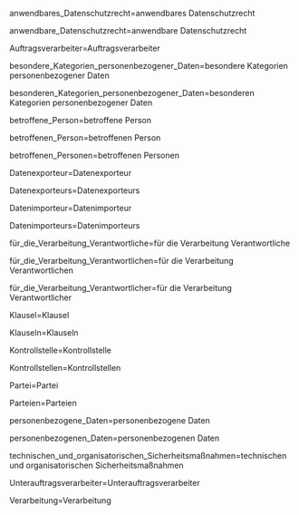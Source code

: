 anwendbares_Datenschutzrecht=<span class="definedterm">anwendbares Datenschutzrecht</span>

anwendbare_Datenschutzrecht=<span class="definedterm">anwendbare Datenschutzrecht</span>

Auftragsverarbeiter=<span class="definedterm">Auftragsverarbeiter</span>

besondere_Kategorien_personenbezogener_Daten=<span class="definedterm">besondere Kategorien personenbezogener Daten</span>

besonderen_Kategorien_personenbezogener_Daten=<span class="definedterm">besonderen Kategorien personenbezogener Daten</span>

betroffene_Person=<span class="definedterm">betroffene Person</span>

betroffenen_Person=<span class="definedterm">betroffenen Person</span>

betroffenen_Personen=<span class="definedterm">betroffenen Personen</span>

Datenexporteur=<span class="definedterm">Datenexporteur</span>

Datenexporteurs=<span class="definedterm">Datenexporteurs</span>

Datenimporteur=<span class="definedterm">Datenimporteur</span>

Datenimporteurs=<span class="definedterm">Datenimporteurs</span>

für_die_Verarbeitung_Verantwortliche=<span class="definedterm">für die Verarbeitung Verantwortliche</span>

für_die_Verarbeitung_Verantwortlichen=<span class="definedterm">für die Verarbeitung Verantwortlichen</span>

für_die_Verarbeitung_Verantwortlicher=<span class="definedterm">für die Verarbeitung Verantwortlicher</span>

Klausel=<span class="definedterm">Klausel</span>

Klauseln=<span class="definedterm">Klauseln</span>

Kontrollstelle=<span class="definedterm">Kontrollstelle</span>

Kontrollstellen=<span class="definedterm">Kontrollstellen</span>

Partei=<span class="definedterm">Partei</span>

Parteien=<span class="definedterm">Parteien</span>

personenbezogene_Daten=<span class="definedterm">personenbezogene Daten</span>

personenbezogenen_Daten=<span class="definedterm">personenbezogenen Daten</span>

technischen_und_organisatorischen_Sicherheitsmaßnahmen=<span class="definedterm">technischen und organisatorischen Sicherheitsmaßnahmen</span>

Unterauftragsverarbeiter=<span class="definedterm">Unterauftragsverarbeiter</span>

Verarbeitung=<span class="definedterm">Verarbeitung</span>